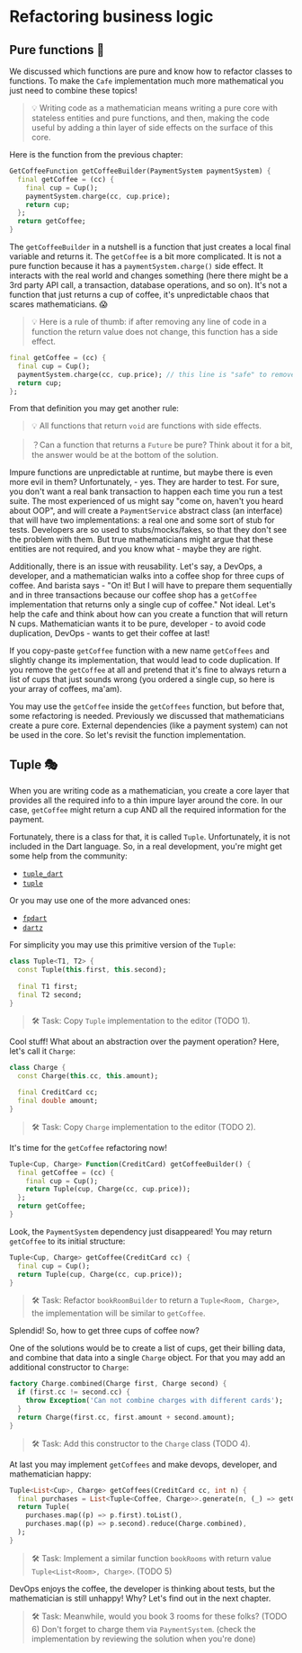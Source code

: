 # Refactoring business logic

## Pure functions 🫧

We discussed which functions are pure and know how to refactor classes to functions. To make the `Cafe` implementation much more mathematical you just need to combine these topics!

> 💡 Writing code as a mathematician means writing a pure core with stateless entities and pure functions, and then, making the code useful by adding a thin layer of side effects on the surface of this core.

Here is the function from the previous chapter:
```dart
GetCoffeeFunction getCoffeeBuilder(PaymentSystem paymentSystem) {
  final getCoffee = (cc) {
    final cup = Cup();
    paymentSystem.charge(cc, cup.price);
    return cup; 
  };
  return getCoffee;
}
```

The `getCoffeeBuilder` in a nutshell is a function that just creates a local final variable and returns it. The `getCoffee` is a bit more complicated. It is not a pure function because it has a `paymentSystem.charge()` side effect. It interacts with the real world and changes something (here there might be a 3rd party API call, a transaction, database operations, and so on). It's not a function that just returns a cup of coffee, it's unpredictable chaos that scares mathematicians. 😱

> 💡 Here is a rule of thumb: if after removing any line of code in a function the return value does not change, this function has a side effect.

```dart
final getCoffee = (cc) {
  final cup = Cup();
  paymentSystem.charge(cc, cup.price); // this line is "safe" to remove, hence the function is not pure
  return cup;
};
```

From that definition you may get another rule:
> 💡 All functions that return `void` are functions with side effects.

> ？Can a function that returns a `Future` be pure? Think about it for a bit, the answer would be at the bottom of the solution.

Impure functions are unpredictable at runtime, but maybe there is even more evil in them? Unfortunately, - yes. They are harder to test. For sure, you don't want a real bank transaction to happen each time you run a test suite. The most experienced of us might say "come on, haven't you heard about OOP", and will create a `PaymentService` abstract class (an interface) that will have two implementations: a real one and some sort of stub for tests. Developers are so used to stubs/mocks/fakes, so that they don't see the problem with them. But true mathematicians might argue that these entities are not required, and you know what - maybe they are right.

Additionally, there is an issue with reusability. Let's say, a DevOps, a developer, and a mathematician walks into a coffee shop for three cups of coffee. And barista says - "On it! But I will have to prepare them sequentially and in three transactions because our coffee shop has a `getCoffee` implementation that returns only a single cup of coffee." Not ideal. Let's help the cafe and think about how can you create a function that will return N cups. Mathematician wants it to be pure, developer - to avoid code duplication, DevOps - wants to get their coffee at last!

If you copy-paste `getCoffee` function with a new name `getCoffees` and slightly change its implementation, that would lead to code duplication. If you remove the `getCoffee` at all and pretend that it's fine to always return a list of cups that just sounds wrong (you ordered a single cup, so here is your array of coffees, ma'am).

You may use the `getCoffee` inside the `getCoffees` function, but before that, some refactoring is needed. Previously we discussed that mathematicians create a pure core. External dependencies (like a payment system) can not be used in the core. So let's revisit the function implementation.

## Tuple 🎭

When you are writing code as a mathematician, you create a core layer that provides all the required info to a thin impure layer around the core. In our case, `getCoffee` might return a cup AND all the required information for the payment.

Fortunately, there is a class for that, it is called `Tuple`. Unfortunately, it is not included in the Dart language. So, in a real development, you're might get some help from the community:
* [`tuple_dart`](https://pub.dev/packages/tuple_dart)
* [`tuple`](https://pub.dev/packages/tuple)

Or you may use one of the more advanced ones:
* [`fpdart`](https://pub.dev/packages/fpdart)
* [`dartz`](https://pub.dev/packages/dartz)

For simplicity you may use this primitive version of the `Tuple`:
```dart
class Tuple<T1, T2> {
  const Tuple(this.first, this.second);
  
  final T1 first;
  final T2 second;
}
```

> 🛠 Task: Copy `Tuple` implementation to the editor (TODO 1).

Cool stuff! What about an abstraction over the payment operation? Here, let's call it `Charge`:
```dart
class Charge {
  const Charge(this.cc, this.amount);

  final CreditCard cc;
  final double amount;
}
```

> 🛠 Task: Copy `Charge` implementation to the editor (TODO 2).

It's time for the `getCoffee` refactoring now!
```dart
Tuple<Cup, Charge> Function(CreditCard) getCoffeeBuilder() {
  final getCoffee = (cc) {
    final cup = Cup();
    return Tuple(cup, Charge(cc, cup.price)); 
  };
  return getCoffee;
}
```

Look, the `PaymentSystem` dependency just disappeared! You may return `getCoffee` to its initial structure:
```dart
Tuple<Cup, Charge> getCoffee(CreditCard cc) {
  final cup = Cup();
  return Tuple(cup, Charge(cc, cup.price)); 
}
```

> 🛠 Task: Refactor `bookRoomBuilder` to return a `Tuple<Room, Charge>`, the implementation will be similar to `getCoffee`.

Splendid! So, how to get three cups of coffee now?

One of the solutions would be to create a list of cups, get their billing data, and combine that data into a single `Charge` object. For that you may add an additional constructor to `Charge`:
```dart
factory Charge.combined(Charge first, Charge second) {
  if (first.cc != second.cc) {
    throw Exception('Can not combine charges with different cards');
  }
  return Charge(first.cc, first.amount + second.amount);
}
```

> 🛠 Task: Add this constructor to the `Charge` class (TODO 4).

At last you may implement `getCoffees` and make devops, developer, and mathematician happy:
```dart
Tuple<List<Cup>, Charge> getCoffees(CreditCard cc, int n) {
  final purchases = List<Tuple<Coffee, Charge>>.generate(n, (_) => getCoffee(cc));
  return Tuple(
    purchases.map((p) => p.first).toList(),
    purchases.map((p) => p.second).reduce(Charge.combined),
  );
}
```

> 🛠 Task: Implement a similar function `bookRooms` with return value `Tuple<List<Room>, Charge>`. (TODO 5)

DevOps enjoys the coffee, the developer is thinking about tests, but the mathematician is still unhappy! Why? Let's find out in the next chapter.

> 🛠 Task: Meanwhile, would you book 3 rooms for these folks? (TODO 6) Don't forget to charge them via `PaymentSystem`. (check the implementation by reviewing the solution when you're done)
